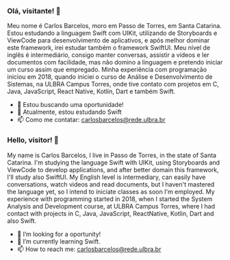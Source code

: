 ### Olá, visitante! 👋

  Meu nome é Carlos Barcelos, moro em Passo de Torres, em Santa Catarina. Estou estudando a linguagem Swift com UIKit, utilizando de Storyboards e ViewCode para desenvolvimento de aplicativos, e após melhor dominar este framework, irei estudar também o framework SwiftUI. Meu nível de inglês é intermediário, consigo manter conversas, assistir a vídeos e ler documentos com facilidade, mas não domino a linguagem e pretendo iniciar um curso assim que empregado. Minha experiência com programação iniciou em 2018, quando iniciei o curso de Análise e Desenvolvimento de Sistemas, na ULBRA Campus Torres, onde tive contato com projetos em C, Java, JavaScript, React Native, Kotlin, Dart e também Swift. 

- 🔭 Estou buscando uma oportunidade!
- 🌱 Atualmente, estou estudando Swift
- 📫 Como me contatar: carlosbarcelos@rede.ulbra.br


### Hello, visitor! 👋
  
  My name is Carlos Barcelos, I live in Passo de Torres, in the state of Santa Catarina. I'm studying the language Swift with UIKit, using Storyboards and ViewCode to develop applications, and after better domain this framework, I'll study also SwiftUI. My English level is intermediary, can easily have conversations, watch videos and read documents, but I haven't mastered the language yet, so I intend to iniciate classes as soon I'm employed. My experience with programming started in 2018, when I started the System Analysis and Development course, at ULBRA Campus Torres, where I had contact with projects in C, Java, JavaScript, ReactNative, Kotlin, Dart and also Swift.
  
- 🔭 I’m looking for a oportunity!
- 🌱 I’m currently learning Swift.
- 📫 How to reach me: carlosbarcelos@rede.ulbra.br


